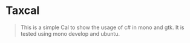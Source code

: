 # Taxcal

> This is a simple Cal to show the usage of c# in mono and gtk. It is tested using mono develop and ubuntu. 
